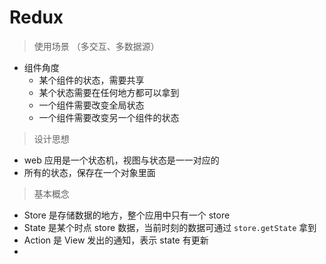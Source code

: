 # Redux

> 使用场景 （多交互、多数据源）

* 组件角度
	* 某个组件的状态，需要共享
	* 某个状态需要在任何地方都可以拿到
	* 一个组件需要改变全局状态
	* 一个组件需要改变另一个组件的状态

> 设计思想

* web 应用是一个状态机，视图与状态是一一对应的
* 所有的状态，保存在一个对象里面

> 基本概念

* Store 是存储数据的地方，整个应用中只有一个 store
* State 是某个时点 store 数据，当前时刻的数据可通过 `store.getState` 拿到
* Action 是 View 发出的通知，表示 state 有更新 
* 
